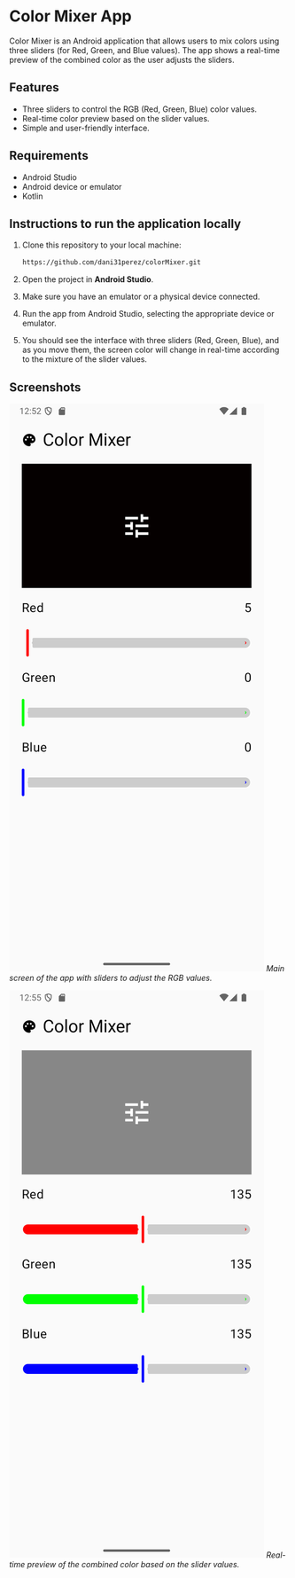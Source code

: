 
# Color Mixer App

Color Mixer is an Android application that allows users to mix colors using three sliders (for Red, Green, and Blue values). The app shows a real-time preview of the combined color as the user adjusts the sliders.

## Features

- Three sliders to control the RGB (Red, Green, Blue) color values.
- Real-time color preview based on the slider values.
- Simple and user-friendly interface.

## Requirements

- Android Studio
- Android device or emulator
- Kotlin

## Instructions to run the application locally

1. Clone this repository to your local machine:
   ```bash
   https://github.com/dani31perez/colorMixer.git
   ```

2. Open the project in **Android Studio**.

3. Make sure you have an emulator or a physical device connected.

4. Run the app from Android Studio, selecting the appropriate device or emulator.

5. You should see the interface with three sliders (Red, Green, Blue), and as you move them, the screen color will change in real-time according to the mixture of the slider values.

## Screenshots

![Main Screen](./img/colormixer000.png)
*Main screen of the app with sliders to adjust the RGB values.*

![Color Mixing Screen](./img/colorMixer135.png)
*Real-time preview of the combined color based on the slider values.*

